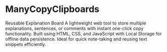 # ManyCopyClipboards
Reusable Explanation Board A lightweight web tool to store multiple explanations, sentences, or comments with instant one-click copy functionality. Built using HTML, CSS, and JavaScript with Local Storage for offline data persistence. Ideal for quick note-taking and reusing text snippets efficiently.
